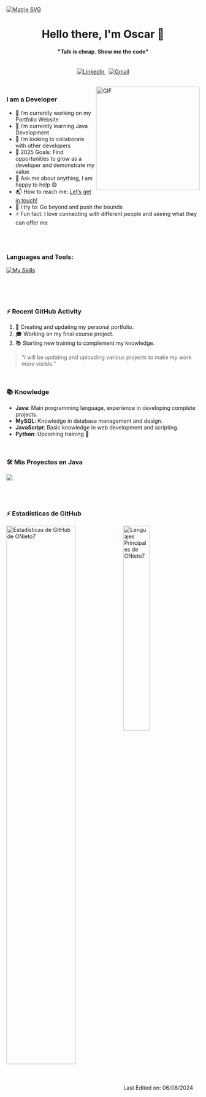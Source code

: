   [![Matrix SVG](https://raw.githubusercontent.com/rodrigograca31/rodrigograca31/master/matrix.svg)](https://www.youtube.com/watch?v=SDkAGkd4NLc) 
<p>
  <h1 align="center"><b>Hello there, I'm Oscar 👋</b></h1>
</p>

<p>
  <h4 align="center"><b>"Talk is cheap. Show me the code"</b></h4>
</p>

<p align="center">
<br>

<a href="https://www.linkedin.com/in/oscar-nieto-romero-a58270190/">
  <img src="https://img.shields.io/badge/linkedin-%230077B5.svg?&style=for-the-badge&logo=linkedin&logoColor=white" alt="LinkedIn" />
</a>
&nbsp;
<a href="mailto:tallurisaisumanth77@gmail.com?subject=Hola%20Sumanth">
  <img src="https://img.shields.io/badge/gmail-%23D14836.svg?&style=for-the-badge&logo=gmail&logoColor=white" alt="Gmail"/>
</a>
</p>

<br>

<img align="right" height="270px" alt="GIF" src="https://i.pinimg.com/originals/e4/26/70/e426702edf874b181aced1e2fa5c6cde.gif" />

### I am a Developer
- 🔭 I’m currently working on my Portfolio Website
- 🌱 I’m currently learning Java Development
- 👯 I’m looking to collaborate with other developers
- 🥅 2025 Goals: Find opportunities to grow as a developer and demonstrate my value
- 💬 Ask me about anything, I am happy to help :smile:
- 📬 How to reach me: <a href="https://www.linkedin.com/in/oscar-nieto-romero-a58270190/" target="_blank">Let’s get in touch!</a>
- 🧗 I try to: Go beyond and push the bounds
- ⚡ Fun fact: I love connecting with different people and seeing what they can offer me

<br>
<br>

### Languages and Tools: 

[![My Skills](https://skillicons.dev/icons?i=github,java,js,py,html,css,spring)](https://skillicons.dev)


<br>
<br>
<br>

<!--
<details>
  <summary>:zap: Github Stats</summary>
<p align='center'>
  <img align="center" src="https://github-readme-stats.vercel.app/api?username=Sumanth-Talluri&show_icons=true&title_color=fff&icon_color=79ff97&text_color=efefef&bg_color=24292e" alt="Lakshya's Github Stats">
</p>
<br>
<p align='center'>
  <img align="center" src="https://github-readme-stats.vercel.app/api/top-langs/?username=Sumanth-Talluri&show_icons=true&hide_border=true&theme=radical">
</p>
</details> -->


### :zap: Recent GitHub Activity
  
<!--START_SECTION:activity-->
1. 🚀 Creating and updating my personal portfolio.
2. 🎓 Working on my final course project.
3. 📚 Starting new training to complement my knowledge.

> "I will be updating and uploading various projects to make my work more visible."
<!--END_SECTION:activity-->

<br>

### 📚 Knowledge 

- **Java**: Main programming language, experience in developing complete projects.
- **MySQL**: Knowledge in database management and design.
- **JavaScript**: Basic knowledge in web development and scripting.
- **Python**: Upcoming training 📅

<br>

<!--START_SECTION_PROJECTS:readme-info-->
### 🛠️ Mis Proyectos en Java

<a href="https://github.com/ONieto7/Mis-Proyectos-Java">
  <img align="left" src="https://github-readme-stats.vercel.app/api/pin/?username=ONieto7&repo=Nombre-Repo1&theme=dark" />
</a>

<!--END_SECTION_PROJECTS:readme-info-->

<br>
<br>

<!--START_SECTION_LANGUAGE:readme-info-->

<br>
<br>

### :zap: Estadísticas de GitHub

  <img align="left" src="https://github-readme-stats.vercel.app/api?username=ONieto7&show_icons=true&title_color=fff&icon_color=79ff97&text_color=efefef&bg_color=24292e" alt="Estadísticas de GitHub de ONieto7" width="60%">
  
<img src="https://github-readme-stats.vercel.app/api/top-langs/?username=ONieto7&show_icons=true&hide_border=true&theme=radical" width="37%" alt="Lenguajes Principales de ONieto7">

<!-- stats
![GitHub stats](https://github-readme-stats.vercel.app/api?username=ONieto7&show_icons=true&hide_border=true&theme=dark)
![Estadísticas de Programación de ONieto7](https://github-readme-stats.vercel.app/api/top-langs/?username=ONieto7&show_icons=true&hide_border=true")-->

<!-- repos
<a href="https://github.com/ONieto7/Nombre-Repo1">
  <img align="left" src="https://github-readme-stats.vercel.app/api/pin/?username=ONieto7&repo=Nombre-Repo1&theme=dark" />
</a>
<a href="https://github.com/ONieto7/Nombre-Repo2">
  <img align="left" src="https://github-readme-stats.vercel.app/api/pin/?username=ONieto7&repo=Nombre-Repo2&theme=dark" />
</a>
<a href="https://github.com/ONieto7/Nombre-Repo3">
  <img align="left" src="https://github-readme-stats.vercel.app/api/pin/?username=ONieto7&repo=Nombre-Repo3&theme=dark" />
</a>
-->

<br>


Last Edited on: 06/08/2024
